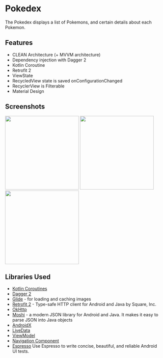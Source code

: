 
# Pokedex
The Pokedex displays a list of Pokemons, and certain details about each Pokemon.

## Features
* CLEAN Architecture (+ MVVM architecture)
* Dependency injection with Dagger 2
* Kotlin Coroutine
* Retrofit 2
* ViewState
* RecycledView state is saved onConfigurationChanged
* RecyclerView is Filterable
* Material Design

## Screenshots
<img src="../master/designs/list.png" width="240"> <img src="../master/designs/search.png" width="240"> <img src="../master/designs/detail.png" width="240">

## Libraries Used
* [Kotlin Coroutines](https://github.com/Kotlin/kotlinx.coroutines)
* [Dagger 2](https://github.com/google/dagger)
* [Glide](https://github.com/bumptech/glide) - for loading and caching images
* [Retrofit 2](https://github.com/square/retrofit) - Type-safe HTTP client for Android and Java by Square, Inc.
* [OkHttp](https://github.com/square/okhttp)
* [Moshi](https://github.com/square/moshi) - a modern JSON library for Android and Java. It makes it easy to parse JSON into Java objects
* [AndroidX](https://developer.android.com/jetpack/androidx/)
* [LiveData](https://developer.android.com/topic/libraries/architecture/livedata)
* [ViewModel](https://developer.android.com/topic/libraries/architecture/viewmodel)
* [Navigation Component](https://developer.android.com/guide/navigation)
* [Espresso](https://developer.android.com/training/testing/espresso/) Use Espresso to write concise, beautiful, and reliable Android UI tests.


